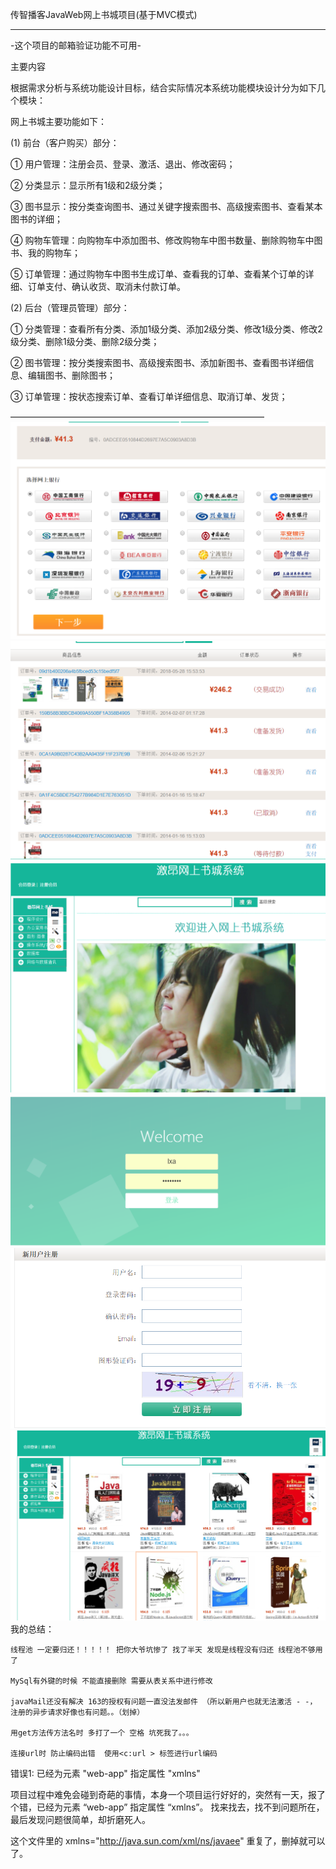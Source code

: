 
 <a name="title"/>传智播客JavaWeb网上书城项目(基于MVC模式)<a name="text"/>
 _________________________________________________________________________

-这个项目的邮箱验证功能不可用-

 ﻿主要内容

根据需求分析与系统功能设计目标，结合实际情况本系统功能模块设计分为如下几个模块：

网上书城主要功能如下：

(1)	前台（客户购买）部分：

①	用户管理：注册会员、登录、激活、退出、修改密码；

②	分类显示：显示所有1级和2级分类；

③	图书显示：按分类查询图书、通过关键字搜索图书、高级搜索图书、查看某本图书的详细；

④	购物车管理：向购物车中添加图书、修改购物车中图书数量、删除购物车中图书、我的购物车；

⑤	订单管理：通过购物车中图书生成订单、查看我的订单、查看某个订单的详细、订单支付、确认收货、取消未付款订单。

(2)	后台（管理员管理）部分：

①	分类管理：查看所有分类、添加1级分类、添加2级分类、修改1级分类、修改2级分类、删除1级分类、删除2级分类；

②	图书管理：按分类搜索图书、高级搜索图书、添加新图书、查看图书详细信息、编辑图书、删除图书；

③	订单管理：按状态搜索订单、查看订单详细信息、取消订单、发货；

—————————————————————————————
![Image text](https://github.com/asasooo/BookStore/blob/master/1.png)
![Image text](https://github.com/asasooo/BookStore/blob/master/2.png)
![Image text](https://github.com/asasooo/BookStore/blob/master/3.png)
![Image text](https://github.com/asasooo/BookStore/blob/master/4.png)
![Image text](https://github.com/asasooo/BookStore/blob/master/6.png)
![Image text](https://github.com/asasooo/BookStore/blob/master/5.png)
我的总结：
   
   	线程池 一定要归还！！！！！ 把你大爷坑惨了 找了半天 发现是线程没有归还 线程池不够用了

	MySql有外键的时候 不能直接删除 需要从表关系中进行修改		

	javaMail还没有解决 163的授权有问题一直没法发邮件 （所以新用户也就无法激活 - -，
	注册的异步请求好像也有问题。。（划掉）

	用get方法传方法名时 多打了一个 空格 坑死我了。。。

	连接url时 防止编码出错  使用<c:url > 标签进行url编码

错误1:
已经为元素 "web-app" 指定属性 "xmlns"

项目过程中难免会碰到奇葩的事情，本身一个项目运行好好的，突然有一天，报了个错，已经为元素 “web-app” 指定属性 “xmlns”。 
找来找去，找不到问题所在，最后发现问题很简单，却折磨死人。

<web-app xmlns:xsi="http://www.w3.org/2001/XMLSchema-instance" 
xmlns="http://java.sun.com/xml/ns/javaee"   xmlns="http://java.sun.com/xml/ns/javaee"
xmlns:web="http://java.sun.com/xml/ns/javaee"
xsi:schemaLocation="http://java.sun.com/xml/ns/javaeehttp://java.sun.com/xml/ns/javaee/web-app_2_5.xsd"
 id="WebApp_ID" version="2.5">

这个文件里的
xmlns="http://java.sun.com/xml/ns/javaee"
重复了，删掉就可以了。


